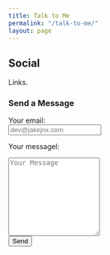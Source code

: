```yaml
---
title: Talk to Me
permalink: "/talk-to-me/"
layout: page
---
```


<div class="content">

<h2 class="title is-2">Social</h2>
<p>Links.</p>

<h3 class="subtitle is-3">Send a Message</h3>


<form
  action="https://formspree.io/mdowygkz"
  method="POST"
>

<div class="field">
  <label class="label">Your email:</label>
  <div class="control">
    <input class="input" type="text" name="_replyto" placeholder="dev@jakejnx.com">
  </div>
</div>

<label class="label">Your messagel:</label>
<textarea name="message" class="textarea" placeholder="Your Message" rows="10"></textarea>

<div class="control">
  <button type="submit" class="button is-primary">Send</button>
</div>
</form>

</div>